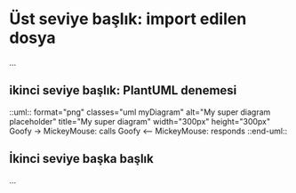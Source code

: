 # Üst seviye başlık: import edilen dosya
...
## ikinci seviye başlık: PlantUML denemesi
::uml:: format="png" classes="uml myDiagram" alt="My super diagram placeholder" title="My super diagram" width="300px" height="300px"
  Goofy ->  MickeyMouse: calls
  Goofy <-- MickeyMouse: responds
::end-uml::
## İkinci seviye başka başlık
...
